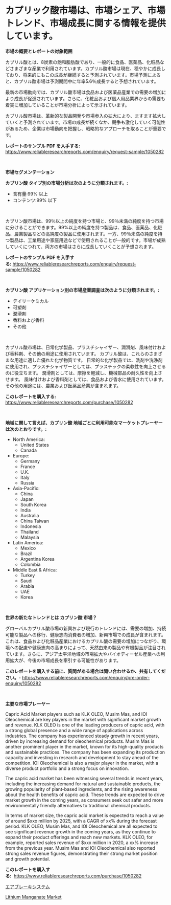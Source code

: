 <p><h1>カプリック酸市場は、市場シェア、市場トレンド、市場成長に関する情報を提供しています。</h1></p><p><strong>市場の概要とレポートの対象範囲</strong></p>
<p><p>カプリル酸とは、8炭素の飽和脂肪酸であり、一般的に食品、医薬品、化粧品などさまざまな産業で利用されています。カプリル酸市場は現在、穏やかに成長しており、将来的にもこの成長が継続すると予測されています。市場予測によると、カプリル酸市場は予測期間中に年率5.6％成長すると予想されています。</p><p>最新の市場動向では、カプリル酸市場は食品および医薬品産業での需要の増加により成長が促進されています。さらに、化粧品および個人用品業界からの需要も着実に増加していることが市場分析によって示されています。</p><p>カプリル酸市場は、革新的な製品開発や市場参入の拡大により、ますます拡大していくと予測されています。市場の成長が続くなか、競争も激化していく可能性があるため、企業は市場動向を把握し、戦略的なアプローチを取ることが重要です。</p></p>
<p><strong>レポートのサンプル PDF を入手する:</strong> <a href="https://www.reliableresearchreports.com/enquiry/request-sample/1050282">https://www.reliableresearchreports.com/enquiry/request-sample/1050282</a></p>
<p>&nbsp;</p>
<p><strong>市場セグメンテーション</strong></p>
<p><strong>カプリン酸 タイプ別の市場分析は次のように分類されます。:</strong></p>
<p><ul><li>含有量:99% 以上</li><li>コンテンツ:99% 以下</li></ul></p>
<p>&nbsp;</p>
<p><p>カプリン酸市場は、99％以上の純度を持つ市場と、99％未満の純度を持つ市場に分けることができます。99%以上の純度を持つ製品は、食品、医薬品、化粧品、農業製品などの高純度の製品に使用されます。一方、99％未満の純度を持つ製品は、工業用途や家庭用途などで使用されることが一般的です。市場が成熟していくにつれて、両方の市場はさらに成長していくことが予想されます。</p></p>
<p><strong>レポートのサンプル PDF を入手する:</strong>&nbsp;<a href="https://www.reliableresearchreports.com/enquiry/request-sample/1050282">https://www.reliableresearchreports.com/enquiry/request-sample/1050282</a></p>
<p>&nbsp;</p>
<p><strong> カプリン酸 アプリケーション別の市場産業調査は次のように分類されます。:</strong></p>
<p><ul><li>デイリーケミカル</li><li>可塑剤</li><li>潤滑剤</li><li>香料および香料</li><li>その他</li></ul></p>
<p>&nbsp;</p>
<p><p>カプリル酸市場は、日常化学製品、プラスチシャイザー、潤滑剤、風味付けおよび香料剤、その他の用途に使用されています。 カプリル酸は、これらのさまざまな用途に適した優れた化学物質です。 日常的な化学製品では、洗剤や洗浄剤に使用され、プラスチシャイザーとしては、プラスチックの柔軟性を向上させるのに役立ちます。 潤滑剤としては、摩擦を軽減し、機械部品の耐久性を向上させます。 風味付けおよび香料剤としては、食品および香水に使用されています。 その他の用途には、農業および医薬品産業が含まれます。</p></p>
<p><strong>このレポートを購入する:</strong>&nbsp; <a href="https://www.reliableresearchreports.com/purchase/1050282">https://www.reliableresearchreports.com/purchase/1050282</a></p>
<p>&nbsp;</p>
<p><strong>地域に関して言えば、カプリン酸 地域ごとに利用可能なマーケットプレーヤーは次のとおりです。:</strong></p>
<p><ul>
    <li>
        North America:
        <ul>
            <li>United States</li>
            <li>Canada</li>
        </ul>
    </li>
    <li>
        Europe:
        <ul>
            <li>Germany</li>
            <li>France</li>
            <li>U.K.</li>
            <li>Italy</li>
            <li>Russia</li>
        </ul>
    </li>
    <li>
        Asia-Pacific:
        <ul>
            <li>China</li>
            <li>Japan</li>
            <li>South Korea</li>
            <li>India</li>
            <li>Australia</li>
            <li>China Taiwan</li>
            <li>Indonesia</li>
            <li>Thailand</li>
            <li>Malaysia</li>
        </ul>
    </li>
    <li>
        Latin America:
        <ul>
            <li>Mexico</li>
            <li>Brazil</li>
            <li>Argentina Korea</li>
            <li>Colombia</li>
        </ul>
    </li>
    <li>
        Middle East & Africa:
        <ul>
            <li>Turkey</li>
            <li>Saudi</li>
            <li>Arabia</li>
            <li>UAE</li>
            <li>Korea</li>
        </ul>
    </li>
    </ul></p>
<p>&nbsp;</p>
<p><strong>世界の新たなトレンドとは カプリン酸 市場？</strong></p>
<p><p>グローバルカプリル酸市場の新興および現行のトレンドには、需要の増加、持続可能な製品への移行、健康志向消費者の増加、新興市場での成長が含まれます。これは、食品および化粧品産業におけるカプリル酸の需要の増加につながり、環境への配慮や健康志向の高まりによって、天然由来の製品や有機製品が注目されています。さらに、アジア太平洋地域の市場拡大やバイオディーゼル産業への利用拡大が、今後の市場成長を牽引する可能性があります。</p></p>
<p><strong>このレポートを購入する前に、質問がある場合は問い合わせるか、共有してください。</strong>- <a href="https://www.reliableresearchreports.com/enquiry/pre-order-enquiry/1050282">https://www.reliableresearchreports.com/enquiry/pre-order-enquiry/1050282</a></p>
<p>&nbsp;</p>
<p><strong>主要な市場プレーヤー</strong></p>
<p><p>Capric Acid Market players such as KLK OLEO, Musim Mas, and IOI Oleochemical are key players in the market with significant market growth and revenue. KLK OLEO is one of the leading producers of capric acid, with a strong global presence and a wide range of applications across industries. The company has experienced steady growth in recent years, driven by increasing demand for oleochemical products. Musim Mas is another prominent player in the market, known for its high-quality products and sustainable practices. The company has been expanding its production capacity and investing in research and development to stay ahead of the competition. IOI Oleochemical is also a major player in the market, with a diverse product portfolio and a strong focus on innovation.</p><p>The capric acid market has been witnessing several trends in recent years, including the increasing demand for natural and sustainable products, the growing popularity of plant-based ingredients, and the rising awareness about the health benefits of capric acid. These trends are expected to drive market growth in the coming years, as consumers seek out safer and more environmentally friendly alternatives to traditional chemical products.</p><p>In terms of market size, the capric acid market is expected to reach a value of around $xxx million by 2025, with a CAGR of xx% during the forecast period. KLK OLEO, Musim Mas, and IOI Oleochemical are all expected to see significant revenue growth in the coming years, as they continue to expand their product offerings and reach new markets. KLK OLEO, for example, reported sales revenue of $xxx million in 2020, a xx% increase from the previous year. Musim Mas and IOI Oleochemical also reported strong sales revenue figures, demonstrating their strong market position and growth potential.</p></p>
<p><strong>このレポートを購入する:</strong>&nbsp;&nbsp;<a href="https://www.reliableresearchreports.com/purchase/1050282">https://www.reliableresearchreports.com/purchase/1050282</a></p>
<p><p><a href="https://github.com/SarahFahey88/Market-Research-Report-List-1/blob/main/896787417287.md">エアブレーキシステム</a></p><p><a href="https://pretty-mail-caf.notion.site/Lithium-Manganate-Market-Challenges-Opportunities-and-Growth-Drivers-and-Major-Market-Players-for-ec581b4dc3a44fb59fbd973c3fa52ec0">Lithium Manganate Market</a></p></p>